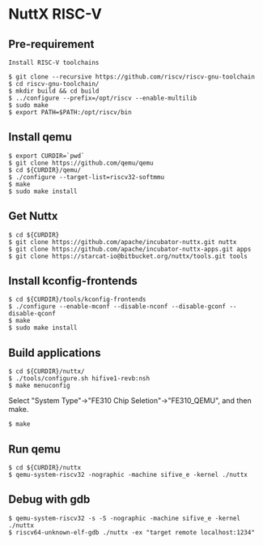 
# NuttX RISC-V

## Pre-requirement

    Install RISC-V toolchains

    $ git clone --recursive https://github.com/riscv/riscv-gnu-toolchain
    $ cd riscv-gnu-toolchain/
    $ mkdir build && cd build
    $ ../configure --prefix=/opt/riscv --enable-multilib
    $ sudo make
    $ export PATH=$PATH:/opt/riscv/bin

## Install qemu

    $ export CURDIR=`pwd`
    $ git clone https://github.com/qemu/qemu
    $ cd ${CURDIR}/qemu/
    $ ./configure --target-list=riscv32-softmmu
    $ make
    $ sudo make install

## Get Nuttx

    $ cd ${CURDIR}
    $ git clone https://github.com/apache/incubator-nuttx.git nuttx
    $ git clone https://github.com/apache/incubator-nuttx-apps.git apps
    $ git clone https://starcat-io@bitbucket.org/nuttx/tools.git tools

## Install kconfig-frontends

    $ cd ${CURDIR}/tools/kconfig-frontends
    $ ./configure --enable-mconf --disable-nconf --disable-gconf --disable-qconf
    $ make
    $ sudo make install

## Build applications

    $ cd ${CURDIR}/nuttx/
    $ ./tools/configure.sh hifive1-revb:nsh
    $ make menuconfig

Select "System Type"->"FE310 Chip Seletion"->"FE310_QEMU", and then make.

    $ make

## Run qemu

    $ cd ${CURDIR}/nuttx
    $ qemu-system-riscv32 -nographic -machine sifive_e -kernel ./nuttx

## Debug with gdb

    $ qemu-system-riscv32 -s -S -nographic -machine sifive_e -kernel ./nuttx
    $ riscv64-unknown-elf-gdb ./nuttx -ex "target remote localhost:1234"

